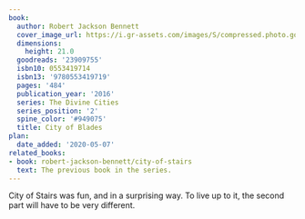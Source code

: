 ```yaml
---
book:
  author: Robert Jackson Bennett
  cover_image_url: https://i.gr-assets.com/images/S/compressed.photo.goodreads.com/books/1426255519l/23909755._SX98_.jpg
  dimensions:
    height: 21.0
  goodreads: '23909755'
  isbn10: 0553419714
  isbn13: '9780553419719'
  pages: '484'
  publication_year: '2016'
  series: The Divine Cities
  series_position: '2'
  spine_color: '#949075'
  title: City of Blades
plan:
  date_added: '2020-05-07'
related_books:
- book: robert-jackson-bennett/city-of-stairs
  text: The previous book in the series.
---
```


City of Stairs was fun, and in a surprising way. To live up to it, the second part will have to be very different.
